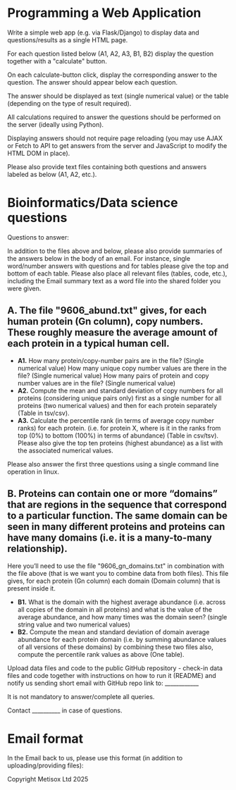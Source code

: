 # Programming a Web Application

Write a simple web app (e.g. via Flask/Django) to display data and questions/results as a single HTML page.

For each question listed below (A1, A2, A3, B1, B2) display the question together with a "calculate" button.

On each calculate-button click, display the corresponding answer to the question. The answer should appear below each question.

The answer should be displayed as text (single numerical value) or the table (depending on the type of result required).

All calculations required to answer the questions should be performed on the server (ideally using Python).

Displaying answers should not require page reloading (you may use AJAX or Fetch to API to get answers from the server and JavaScript to modify the HTML DOM in place).

Please also provide text files containing both questions and answers labeled as below (A1, A2, etc.).

# Bioinformatics/Data science questions

Questions to answer:

In addition to the files above and below, please also provide summaries of the answers below in the body of an email. For instance, single word/number answers with questions and for tables please give the top and bottom of each table. Please also place all relevant files (tables, code, etc.), including the Email summary text as a word file into the shared folder you were given.

## A. The file "9606_abund.txt" gives, for each human protein (Gn column), copy numbers. These roughly measure the average amount of each protein in a typical human cell.

*   **A1.** How many protein/copy-number pairs are in the file? (Single numerical value)
    How many unique copy number values are there in the file? (Single numerical value)
    How many pairs of protein and copy number values are in the file? (Single numerical value)
*   **A2.** Compute the mean and standard deviation of copy numbers for all proteins (considering unique pairs only) first as a single number for all proteins (two numerical values) and then for each protein separately (Table in tsv/csv).
*   **A3.** Calculate the percentile rank (in terms of average copy number ranks) for each protein. (i.e. for protein X, where is it in the ranks from top (0%) to bottom (100%) in terms of abundance) (Table in csv/tsv). Please also give the top ten proteins (highest abundance) as a list with the associated numerical values.

Please also answer the first three questions using a single command line operation in linux.

## B. Proteins can contain one or more “domains” that are regions in the sequence that correspond to a particular function. The same domain can be seen in many different proteins and proteins can have many domains (i.e. it is a many-to-many relationship).

Here you’ll need to use the file "9606_gn_domains.txt" in combination with the file above (that is we want you to combine data from both files). This file gives, for each protein (Gn column) each domain (Domain column) that is present inside it.

*   **B1.** What is the domain with the highest average abundance (i.e. across all copies of the domain in all proteins) and what is the value of the average abundance, and how many times was the domain seen? (single string value and two numerical values)
*   **B2.** Compute the mean and standard deviation of domain average abundance for each protein domain (i.e. by summing abundance values of all versions of these domains) by combining these two files also, compute the percentile rank values as above (One table).

Upload data files and code to the public GitHub repository - check-in data files and code together with instructions on how to run it (README) and notify us sending short email with GitHub repo link to: ____________

It is not mandatory to answer/complete all queries.

Contact __________ in case of questions.

# Email format

In the Email back to us, please use this format (in addition to uploading/providing files):

Copyright Metisox Ltd 2025
